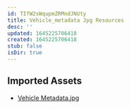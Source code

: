 ```yaml
---
id: TIfW2sWqupmZRMndJNUty
title: Vehicle_metadata Jpg Resources
desc: ''
updated: 1645225706418
created: 1645225706418
stub: false
isDir: true
---
```

## Imported Assets
- [Vehicle Metadata.jpg](/assets/vehicle-metadata.jpg)
